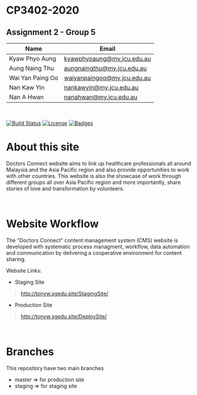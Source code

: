 # CP3402-2020

## Assignment 2 - Group 5

| Name | Email |
| ------ | ------ |
| Kyaw Phyo Aung | kyawphyoaung@my.jcu.edu.au |
| Aung Naing Thu | aungnaingthu@my.jcu.edu.au |
| Wai Yan Paing Oo | waiyanpaingoo@my.jcu.edu.au |
| Nan Kaw Yin | nankawyin@my.jcu.edu.au |
| Nan A Hwan | nanahwan@my.jcu.edu.au |

<br/>

[![Build Status](http://img.shields.io/travis/badges/badgerbadgerbadger.svg?style=flat-square)](https://travis-ci.org/badges/badgerbadgerbadger) 
[![License](http://img.shields.io/:license-mit-blue.svg?style=flat-square)](http://badges.mit-license.org) [![Badges](http://img.shields.io/:badges-9/9-ff6799.svg?style=flat-square)](https://github.com/badges/badgerbadgerbadger)

# About this site
Doctors Connect website aims to link up healthcare professionals all around Malaysia and the Asia Pacific region and also provide opportunities to work with other countries. This website is also the showcase of work through different groups all over Asia Pacific region and more importantly, share stories of love and transformation by volunteers.

<br/>

# Website Workflow

The "Doctors Connect" content management system (CMS) website is developed with systematic process managment, workflow, data automation and communication by delivering a cooperative environment for content sharing.

Website Links:

- Staging Site
>http://tonyw.sgedu.site/StagingSite/


- Production Site
>http://tonyw.sgedu.site/DeploySite/


<br/>

# Branches

This repository have two main branches
- master  => for production site
- staging => for staging site